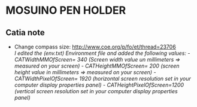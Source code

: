 # MOSUINO PEN HOLDER
 
## Catia note
 - Change compass size: http://www.coe.org/p/fo/et/thread=23706  
        <em>
        I edited the (env.txt) Environment file and added the following values:
            - CATWidthMMOfScreen= 340           (Screen width value un millimeters => measured on your screen)
            - CATHeightMMOfScreen= 200          (screen height value in millimeters => measured on your screen)
            - CATWidthPixelOfScreen= 1920      (horizontal screen resolution set in your computer display properties panel)
            - CATHeightPixelOfScreen=1200      (vertical screen resolution set in your computer display properties panel)
        </em>
